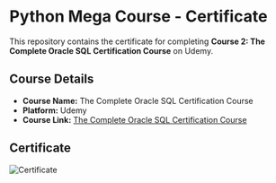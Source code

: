 # Python Mega Course - Certificate

This repository contains the certificate for completing **Course 2: The Complete Oracle SQL Certification Course** on Udemy.

## Course Details

- **Course Name:** The Complete Oracle SQL Certification Course
- **Platform:** Udemy
- **Course Link:** [The Complete Oracle SQL Certification Course](https://www.udemy.com/course/the-complete-oracle-sql-certification-course/)

## Certificate

![Certificate](https://udemy-certificate.s3.amazonaws.com/image/UC-55532735-7306-4702-9f5b-1808ecd18683.jpg)
